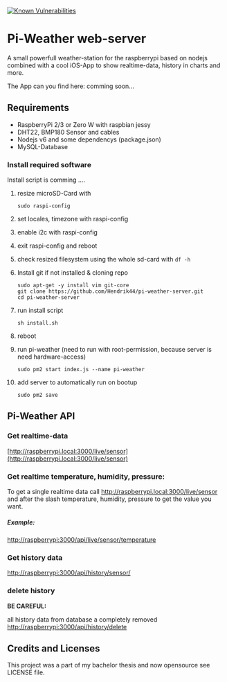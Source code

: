 [![Known Vulnerabilities](https://snyk.io/test/github/hendrik44/pi-weather-server/badge.svg)](https://snyk.io/test/github/hendrik44/pi-weather-server)
# Pi-Weather web-server
A small powerfull weather-station for the raspberrypi based on nodejs combined with a cool iOS-App to show realtime-data, history in charts and more.

The App can you find here: comming soon...

## Requirements
* RaspberryPi 2/3 or Zero W with raspbian jessy
* DHT22, BMP180 Sensor and cables
* Nodejs v6 and some dependencys (package.json)
* MySQL-Database


### Install required software
Install script is comming ....

1. resize microSD-Card with 
	```
	sudo raspi-config
	```
2. set locales, timezone with raspi-config
3. enable i2c with raspi-config
4. exit raspi-config and reboot
5. check resized filesystem using the whole sd-card with ``` df -h ```
6. Install git if not installed & cloning repo
	```
	sudo apt-get -y install vim git-core
	git clone https://github.com/Hendrik44/pi-weather-server.git
	cd pi-weather-server
	```	
7. run install script
	```
	sh install.sh
	```
8. reboot
9. run pi-weather (need to run with root-permission, because server is need hardware-access)
	
	```
	sudo pm2 start index.js --name pi-weather
	```
10. add server to automatically run on bootup
	```
	sudo pm2 save
	```		
## Pi-Weather API
### Get realtime-data
[http://raspberrypi.local:3000/live/sensor](http://raspberrypi.local:3000/live/sensor)
### Get realtime temperature, humidity, pressure:
To get a single realtime data call http://raspberrypi.local:3000/live/sensor and after the slash temperature, humidity, pressure to get the value you want.

##### Example:

[http://raspberrypi:3000/api/live/sensor/temperature](http://raspberrypi:3000/api/live/sensor/temperature)

### Get history data
[http://raspberrypi:3000/api/history/sensor/](http://raspberrypi:3000/api/history/sensor/)

### delete history 
__BE CAREFUL:__

all history data from database a completely removed
[http://raspberrypi:3000/api/history/delete](http://raspberrypi:3000/history/log) 
	
## Credits and Licenses
This project was a part of my bachelor thesis and now opensource see LICENSE file. 

